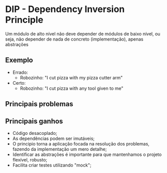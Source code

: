 # DIP - Dependency Inversion Principle
Um módulo de alto nível não deve depender de módulos de baixo nível,
ou seja, não depender de nada de concreto (implementação), apenas abstrações

## Exemplo
  - Errado:
    - Robozinho: "I cut pizza with my pizza cutter arm"
  - Certo:
    - Robozinho: "I cut pizza with any tool given to me"

## Principais problemas

## Principais ganhos
  - Código desacoplado;
  - As dependências podem ser imutáveis;
  - O principio torna a aplicação focada na resolução dos problemas,
    fazendo da implementação um mero detalhe;
  - Identificar as abstrações é importante para que mantenhamos
    o projeto flexível, robusto;
  - Facilita criar testes utilizando "mock";

